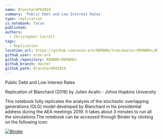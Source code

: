 ```yaml
---
name: BlanchardPA2019
summary: 'Public Debt and Low Interest Rates'
type: replication
is_notebook: false
published:
authors:
  - Christopher Carroll
tags:
  - Replication
location_url: https://github.com/econ-ark/REMARK/tree/master/REMARKs/BlanchardPA2019
github_user: econ-ark
github_repository: REMARK/REMARKs
github_branch: master
github_path: BlanchardPA2019
---
```


Public Debt and Low Interest Rates

Replication of Blanchard (2019)
by Julien Acalin - Johns Hopkins University

This notebook fully replicates the analysis of the stochastic overlapping generations (OLG) model developed by Blanchard in his presidential address during the AEA meetings 2019. It takes about 3 minutes to run all the simulations.The notebook can be accessed through Binder by clicking on the following icon:

[![Binder](https://mybinder.org/badge_logo.svg)](https://mybinder.org/v2/gh/jacalin1/BlanchardPA2019/master)
